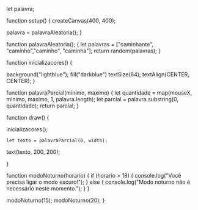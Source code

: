 let palavra;

function setup() {
  createCanvas(400, 400);
  
  palavra = palavraAleatoria();
}


function palavraAleatoria(); {
  let palavras = ["caminhante", "caminho","caminho", "caminha"];
  return random(palavras);
}


function inicializacores() {
  
  background("lightblue");
  fill("darkblue")
  textSize(64);
  textAlign(CENTER, CENTER);
}

function palavraParcial(minimo, maximo) {
  let quantidade = map(mouseX, minimo, maximo, 1, palavra.length);
  let parcial = palavra.substring(0, quantidade);
  return parcial;
}

function draw() {
  
  inicializacores();
  
    let texto = palavraParcial(0, width);
    
  text(texto, 200, 200);
  
}

function modoNoturno(horario) {
  if (horario > 18) {
    console.log("Você precisa ligar o modo escuro!");
  } else {
    console.log("Modo noturno não é necessário neste momento.");
  }
}

modoNoturno(15);
modoNoturno(20);
}
